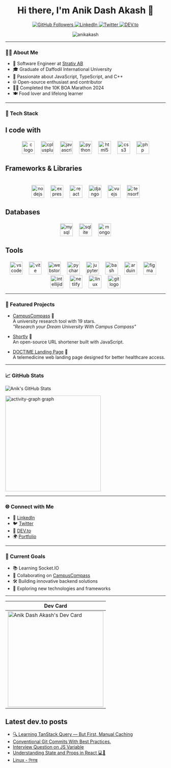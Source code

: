 <h1 align="center">Hi there, I'm Anik Dash Akash 👋</h1>

<p align="center">
  <a href="https://github.com/anikakash">
    <img src="https://img.shields.io/github/followers/anikakash?label=Follow&style=social" alt="GitHub Followers">
  </a>
  <a href="https://bd.linkedin.com/in/anikakash">
    <img src="https://img.shields.io/badge/LinkedIn-Connect-blue?logo=linkedin" alt="LinkedIn">
  </a>
  <a href="https://twitter.com/anikdashakash">
    <img src="https://img.shields.io/badge/Twitter-Follow-blue?logo=twitter" alt="Twitter">
  </a>
  <a href="https://dev.to/anikakash">
    <img src="https://img.shields.io/badge/DEV-Read-blue?logo=dev.to" alt="DEV.to">
  </a>
  <p align="center"> <img src="https://komarev.com/ghpvc/?username=anikakash&label=Profile%20views&color=0e75b6&style=flat" alt="anikakash" /></p> 
</p>

---

### 👨‍💻 About Me

- 💼 Software Engineer at [Strativ AB](https://strativ.se)
- 🎓 Graduate of Daffodil International University
- 🧠 Passionate about JavaScript, TypeScript, and C++
- 🌐 Open-source enthusiast and contributor
- 🏃‍♂️ Completed the 10K BOA Marathon 2024
- 🍽️ Food lover and lifelong learner

---

### 🚀 Tech Stack

<h2 align="left">I code with</h2>

###

<div align="center">
  <img src="https://skillicons.dev/icons?i=c" height="40" alt="c logo"  />
  <img width="12" />
  <img src="https://skillicons.dev/icons?i=cpp" height="40" alt="cplusplus logo"  />
  <img width="12" />
  <img src="https://cdn.jsdelivr.net/gh/devicons/devicon/icons/javascript/javascript-original.svg" height="40" alt="javascript logo"  />
  <img width="12" />
  <img src="https://cdn.jsdelivr.net/gh/devicons/devicon/icons/python/python-original.svg" height="40" alt="python logo"  />
  <img width="12" />
  <img src="https://skillicons.dev/icons?i=html" height="40" alt="html5 logo"  />
  <img width="12" />
  <img src="https://skillicons.dev/icons?i=css" height="40" alt="css3 logo"  />
  <img width="12" />
  <img src="https://skillicons.dev/icons?i=php" height="40" alt="php logo"  />
</div>

###

<h2 align="left">Frameworks & Libraries</h2>

###

<br clear="both">

<div align="center">
  <img src="https://cdn.jsdelivr.net/gh/devicons/devicon/icons/nodejs/nodejs-original.svg" height="40" alt="nodejs logo"  />
  <img width="12" />
  <img src="https://skillicons.dev/icons?i=express" height="40" alt="express logo"  />
  <img width="12" />
  <img src="https://skillicons.dev/icons?i=react" height="40" alt="react logo"  />
  <img width="12" />
  <img src="https://skillicons.dev/icons?i=django" height="40" alt="django logo"  />
  <img width="12" />
  <img src="https://skillicons.dev/icons?i=vue" height="40" alt="vuejs logo"  />
  <img width="12" />
  <img src="https://cdn.jsdelivr.net/gh/devicons/devicon/icons/tensorflow/tensorflow-original.svg" height="40" alt="tensorflow logo"  />
</div>

###

<h2 align="left">Databases</h2>

###

<div align="center">
  <img src="https://skillicons.dev/icons?i=mysql" height="40" alt="mysql logo"  />
  <img width="12" />
  <img src="https://skillicons.dev/icons?i=sqlite" height="40" alt="sqlite logo"  />
  <img width="12" />
  <img src="https://skillicons.dev/icons?i=mongodb" height="40" alt="mongodb logo"  />
</div>

###

<h2 align="left">Tools</h2>

###

<div align="center">
  <img src="https://cdn.jsdelivr.net/gh/devicons/devicon/icons/vscode/vscode-original.svg" height="40" alt="vscode logo"  />
  <img width="12" />
  <img src="https://skillicons.dev/icons?i=vite" height="40" alt="vite logo"  />
  <img width="12" />
  <img src="https://cdn.jsdelivr.net/gh/devicons/devicon/icons/webstorm/webstorm-original.svg" height="40" alt="webstorm logo"  />
  <img width="12" />
  <img src="https://cdn.jsdelivr.net/gh/devicons/devicon/icons/pycharm/pycharm-original.svg" height="40" alt="pycharm logo"  />
  <img width="12" />
  <img src="https://cdn.jsdelivr.net/gh/devicons/devicon/icons/jupyter/jupyter-original.svg" height="40" alt="jupyter logo"  />
  <img width="12" />
  <img src="https://skillicons.dev/icons?i=bash" height="40" alt="bash logo"  />
  <img width="12" />
  <img src="https://skillicons.dev/icons?i=arduino" height="40" alt="arduino logo"  />
  <img width="12" />
  <img src="https://skillicons.dev/icons?i=figma" height="40" alt="figma logo"  />
  <img width="12" />
  <img src="https://skillicons.dev/icons?i=idea" height="40" alt="intellijidea logo"  />
  <img width="12" />
  <img src="https://skillicons.dev/icons?i=netlify" height="40" alt="netlify logo"  />
  <img width="12" />
  <img src="https://cdn.jsdelivr.net/gh/devicons/devicon/icons/linux/linux-original.svg" height="40" alt="linux logo"  />
  <img width="12" />
  <img src="https://cdn.jsdelivr.net/gh/devicons/devicon/icons/git/git-original.svg" height="40" alt="git logo"  />
</div>

---

### 📌 Featured Projects

- [CampusCompass](https://github.com/anikakash/CampusCompass) 🌟  
  A university research tool with 19 stars.  
  _"Research your Dream University With Campus Compass"_

- [Shortly](https://github.com/anikakash/Shortly) 🔗  
  An open-source URL shortener built with JavaScript.

- [DOCTIME Landing Page](https://github.com/anikakash/DOCTIME) 🏥  
  A telemedicine web landing page designed for better healthcare access.

---

### 📈 GitHub Stats

![Anik's GitHub Stats](https://github-readme-stats.vercel.app/api?username=anikakash&show_icons=true&theme=radical)

<img src="https://github-readme-activity-graph.vercel.app/graph?username=anikakash&radius=16&theme=react&area=true&order=5" height="300" alt="activity-graph graph"  />

---

### 🌐 Connect with Me

- 💼 [LinkedIn](https://bd.linkedin.com/in/anikakash)
- 🐦 [Twitter](https://twitter.com/anikdashakash)
- 📝 [DEV.to](https://dev.to/anikakash)
- 🌍 [Portfolio](https://anikakash.github.io/anikakash/)

---

### 🎯 Current Goals

- 📚 Learning Socket.IO
- 🤝 Collaborating on [CampusCompass](https://github.com/anikakash/CampusCompass)
- 🛠️ Building innovative backend solutions
- 🧪 Exploring new technologies and frameworks

---

| Dev Card | 
|----------|
| <a href="https://app.daily.dev/anikakash"><img src="https://api.daily.dev/devcards/847d910039834805b4a581a38c6bd6f4.png?r=ds9" width="300" alt="Anik Dash Akash's Dev Card"/></a> |

## Latest dev.to posts

- [🔍 Learning TanStack Query — But First, Manual Caching](https://dev.to/anikakash/learning-tanstack-query-but-first-manual-caching-3k01)
- [Conventional Git Commits With Best Practices.](https://dev.to/anikakash/conventional-git-commits-with-best-practices-4d2)
- [Interview Question on JS Variable](https://dev.to/anikakash/interview-question-on-js-variable-j9d)
- [Understanding State and Props in React 💻🌱](https://dev.to/anikakash/understanding-state-and-props-in-react-5b9j)
- [Linux - লিনাক্স](https://dev.to/anikakash/linaaks-1p1j)
